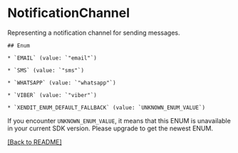 # NotificationChannel
Representing a notification channel for sending messages.

    ## Enum
    
    * `EMAIL` (value: `"email"`)
    
    * `SMS` (value: `"sms"`)
    
    * `WHATSAPP` (value: `"whatsapp"`)
    
    * `VIBER` (value: `"viber"`)
    
    * `XENDIT_ENUM_DEFAULT_FALLBACK` (value: `UNKNOWN_ENUM_VALUE`)

If you encounter `UNKNOWN_ENUM_VALUE`, it means that this ENUM is unavailable in your current SDK version. Please upgrade to get the newest ENUM.

[[Back to README]](../../README.md)


